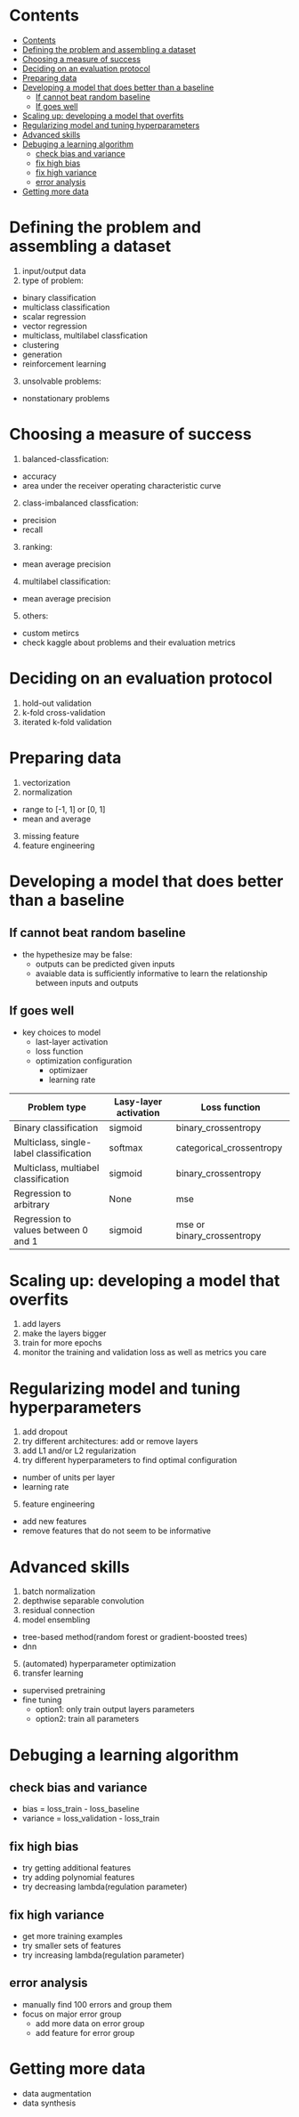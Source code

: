 # Contents

- [Contents](#contents)
- [Defining the problem and assembling a dataset](#defining-the-problem-and-assembling-a-dataset)
- [Choosing a measure of success](#choosing-a-measure-of-success)
- [Deciding on an evaluation protocol](#deciding-on-an-evaluation-protocol)
- [Preparing data](#preparing-data)
- [Developing a model that does better than a baseline](#developing-a-model-that-does-better-than-a-baseline)
  - [If cannot beat random baseline](#if-cannot-beat-random-baseline)
  - [If goes well](#if-goes-well)
- [Scaling up: developing a model that overfits](#scaling-up-developing-a-model-that-overfits)
- [Regularizing model and tuning hyperparameters](#regularizing-model-and-tuning-hyperparameters)
- [Advanced skills](#advanced-skills)
- [Debuging a learning algorithm](#debuging-a-learning-algorithm)
  - [check bias and variance](#check-bias-and-variance)
  - [fix high bias](#fix-high-bias)
  - [fix high variance](#fix-high-variance)
  - [error analysis](#error-analysis)
- [Getting more data](#getting-more-data)

# Defining the problem and assembling a dataset

1. input/output data
2. type of problem:
  - binary classification
  - multiclass classification
  - scalar regression
  - vector regression
  - multiclass, multilabel classfication
  - clustering
  - generation
  - reinforcement learning
3. unsolvable problems:
  - nonstationary problems

# Choosing a measure of success

1. balanced-classfication:
  - accuracy
  - area under the receiver operating characteristic curve
2. class-imbalanced classfication:
  - precision
  - recall
3. ranking:
  - mean average precision
4. multilabel classification:
  - mean average precision
5. others:
  - custom metircs
  - check kaggle about problems and their evaluation metrics

# Deciding on an evaluation protocol

1. hold-out validation
2. k-fold cross-validation
3. iterated k-fold validation

# Preparing data

1. vectorization
2. normalization
  - range to [-1, 1] or [0, 1]
  - mean and average
3. missing feature
4. feature engineering

# Developing a model that does better than a baseline

## If cannot beat random baseline

- the hypethesize may be false:
  - outputs can be predicted given inputs
  - avaiable data is sufficiently informative to learn the relationship between inputs and outputs

## If goes well

- key choices to model
  - last-layer activation
  - loss function
  - optimization configuration
    - optimizaer
    - learning rate

| Problem type | Lasy-layer activation | Loss function |
| ------------ | --------------------- | ------------- |
| Binary classification | sigmoid | binary_crossentropy |
| Multiclass, single-label classification | softmax | categorical_crossentropy |
| Multiclass, multiabel classification | sigmoid | binary_crossentropy |
| Regression to arbitrary | None | mse |
| Regression to values between 0 and 1 | sigmoid | mse or binary_crossentropy |

# Scaling up: developing a model that overfits

1. add layers
2. make the layers bigger
3. train for more epochs
4. monitor the training and validation loss as well as metrics you care

# Regularizing model and tuning hyperparameters

1. add dropout
2. try different architectures: add or remove layers
3. add L1 and/or L2 regularization
4. try different hyperparameters to find optimal configuration
  - number of units per layer
  - learning rate
5. feature engineering
  - add new features
  - remove features that do not seem to be informative

# Advanced skills

1. batch normalization
2. depthwise separable convolution
3. residual connection
4. model ensembling
  - tree-based method(random forest or gradient-boosted trees)
  - dnn
5. (automated) hyperparameter optimization
6. transfer learning
  - supervised pretraining
  - fine tuning
    - option1: only train output layers parameters
    - option2: train all parameters

# Debuging a learning algorithm

## check bias and variance

- bias = loss_train - loss_baseline
- variance = loss_validation - loss_train

## fix high bias

- try getting additional features
- try adding polynomial features
- try decreasing lambda(regulation parameter)

## fix high variance

- get more training examples
- try smaller sets of features
- try increasing lambda(regulation parameter)

## error analysis

- manually find 100 errors and group them
- focus on major error group
  - add more data on error group
  - add feature for error group

# Getting more data

- data augmentation
- data synthesis
